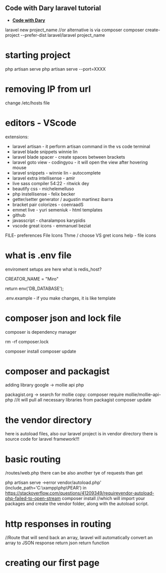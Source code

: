 ## Code with Dary laravel tutorial

- **[Code with Dary](https://www.youtube.com/watch?v=376vZ1wNYPA)**

laravel new project_name
//or alternative is via composer
composer create-project --prefer-dist laravel/laravel project_name

# starting project
php artisan serve
php artisan serve --port=XXXX

# removing IP from url
change /etc/hosts file

# editors - VScode
extensions:
- laravel artisan - it perform artisan command in the vs code terminal
- laravel blade snippets winnie lin
- laravel blade spacer - create spaces between brackets
- laravel goto view - codingyou - it will open the view after hovering mouse
- laravel snippets - winnie lin - autocomplete
- laravel extra intellisense - amir
- live sass compiler 54:22 - ritwick dey
- beautify css - michelemelluso
- php instellisense - felix becker
- getter/setter generator / augustin martinez ibarra
- bracket pair colorizes - coenraadS
- emmet live - yuri semeniuk - html templates
- github
- javasscript - charalampos karypidis
- vscode great icons - emmanuel beziat

FILE- preferences File Icons Thme / choose VS gret icons
help - file icons

# what is .env file
enviroment setups are here
what is redis_host?

CREATOR_NAME = "Miro"

return env('DB_DATABASE');

.env.example - if you make changes, it is like template

# composer json and lock file
composer is dependency manager

rm -rf composer.lock

composer install
composer update

# composer and packagist
adding library 
google -> mollie api php

packagist.org -> search for mollie
copy:
composer require mollie/mollie-api-php
//it will pull all necessary libraries from packagist
composer update

# the vendor directory
here is autoload files, also our laravel project is in vendor directory
there is source code for laravel framework!!!

# basic routing
/routes/web.php
there can be also another tye of requests than get

php artisan serve
->error vendor/autoload.php' (include_path='C:\xampp\php\PEAR') in
https://stackoverflow.com/questions/41209349/requirevendor-autoload-php-failed-to-open-stream
composer install
//which will import your packages and create the vendor folder, along with the autoload script.

# http responses in routing
//Route that will send back an array, laravel will automatically convert an array to JSON response
return json
return function

# creating our first page
